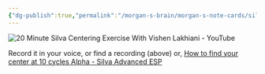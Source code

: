 ```yaml
---
{"dg-publish":true,"permalink":"/morgan-s-brain/morgan-s-note-cards/silva-centering-method-video/","tags":["on/psychology/SilvaMethod"]}
---
```



![20 Minute Silva Centering Exercise With Vishen Lakhiani - YouTube](https://youtu.be/h_4GDXWBPCk)


Record it in your voice, or find a recording (above)
or, [How to find your center at 10 cycles Alpha - Silva Advanced ESP](https://silvaesp.com/lesson/how-to-find-your-center-at-10-cycles-alpha-4-5/)

